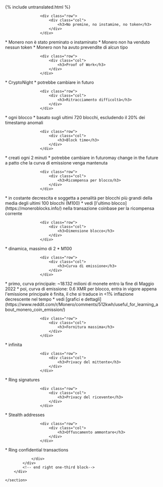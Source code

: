 {% include untranslated.html %}
<div class="about-monero">
    <section class="container">
        <div class="row">
            <!-- left two-thirds block-->
            <div class="full col-xs-12">
                <div class="info-block text-adapt">

                    <div class="row">
                        <div class="col">
                            <h3>No premine, no instamine, no token</h3>
                        </div>
                    </div>

<div markdown="1">
* Monero non è stato preminato o instaminato
* Monero non ha venduto nessun token
* Monero non ha avuto prevendite di alcun tipo
</div>

                    <div class="row">
                        <div class="col">
                            <h3>Proof of Work</h3>
                        </div>
                    </div>

<div markdown="1">
* CryptoNight
* potrebbe cambiare in futuro
</div>

                    <div class="row">
                        <div class="col">
                            <h3>Ritracciamento difficoltà</h3>
                        </div>
                    </div>

<div markdown="1">
* ogni blocco
* basato sugli ultimi 720 blocchi, escludendo il 20% dei timestamp anomali
</div>

                    <div class="row">
                        <div class="col">
                            <h3>Block time</h3>
                        </div>
                    </div>

<div markdown="1">
* creati ogni 2 minuti
* potrebbe cambiare in futuromay change in the future a patto che la curva di emissione venga mantenuta
</div>

                    <div class="row">
                        <div class="col">
                            <h3>Ricompensa per blocco/h3>
                        </div>
                    </div>

<div markdown="1">
* in costante decrescita e soggetta a penalità per blocchi più grandi della media degli ultimi 100 blocchi (M100)
* vedi [l'ultimo blocco](https://moneroblocks.info/) nella transazione coinbase per la ricompensa corrente
</div>

                    <div class="row">
                        <div class="col">
                            <h3>Dimensione blocco</h3>
                        </div>
                    </div>

<div markdown="1">
* dinamica, massimo di 2 * M100
</div>

                    <div class="row">
                        <div class="col">
                            <h3>Curva di emissione</h3>
                        </div>
                    </div>

<div markdown="1">
* primo, curva principale: ~18.132 milioni di monete entro la fine di Maggio 2022
* poi, curva di emissione: 0.6 XMR per blocco, entra in vigore appena l'emissione principale è finita, il che si traduce in  <1% inflazione decrescente nel tempo
* vedi [grafici e dettagli](https://www.reddit.com/r/Monero/comments/512kwh/useful_for_learning_about_monero_coin_emission/)
</div>

                    <div class="row">
                        <div class="col">
                            <h3>Fornitura massima</h3>
                        </div>
                    </div>

<div markdown="1">
* infinita
</div>

                    <div class="row">
                        <div class="col">
                            <h3>Privacy del mittente</h3>
                        </div>
                    </div>

<div markdown="1">
* Ring signatures
</div>

                    <div class="row">
                        <div class="col">
                            <h3>Privacy del ricevente</h3>
                        </div>
                    </div>

<div markdown="1">
* Stealth addresses
</div>

                    <div class="row">
                        <div class="col">
                            <h3>Offuscamento ammontare</h3>
                        </div>
                    </div>

<div markdown="1">
* Ring confidential transactions
</div>

                </div>
            </div>
            <!-- end right one-third block-->
        </div>
        
    </section>
</div>
